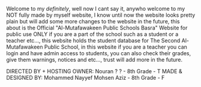 Welcome to my *definitely*, well now I cant say it, anywho welcome to my NOT fully made by myself website, I know until now the website looks pretty plain but will add some more changes to the website in the future,
this about is the Official "Al-Mutafawakeen Public Schools Basra" Website for public use ONLY if you are a part of the school such as a student or a teacher etc..., this website holds the student database
for The Second Al-Mutafawakeen Public School, in this website if you are a teacher you can login and have admin access to students, you can also check their grades, give them warnings, notices and etc...,
trust will add more in the future.

DIRECTED BY + HOSTING OWNER: Nouran ? ? - 8th Grade - T
MADE & DESIGNED BY: Mohammed Nayyef Mohsen Aziz - 8th Grade - F

